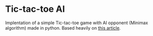 # Tic-tac-toe AI
Implentation of a simple Tic-tac-toe game with AI opponent (Minimax algorithm) made in python. Based heavily on [this article](https://www.geeksforgeeks.org/minimax-algorithm-in-game-theory-set-3-tic-tac-toe-ai-finding-optimal-move/).